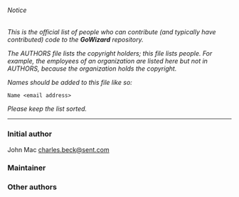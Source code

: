 ###### Notice

*This is the official list of people who can contribute (and typically have
contributed) code to the ***GoWizard*** repository.*

*The AUTHORS file lists the copyright holders; this file lists people. For
example, the employees of an organization are listed here but not in AUTHORS,
because the organization holds the copyright.*

*Names should be added to this file like so:*

	Name <email address>

*Please keep the list sorted.*

* * *

### Initial author

John Mac <charles.beck@sent.com>

### Maintainer



### Other authors


